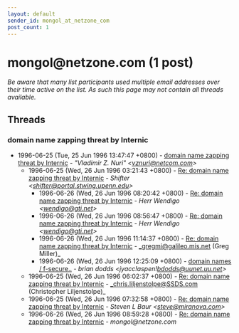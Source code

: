 ```yaml
---
layout: default
sender_id: mongol_at_netzone_com
post_count: 1
---
```


# mongol<span>@</span>netzone.com (1 post)

_Be aware that many list participants used multiple email addresses over their time active on the list. As such this page may not contain all threads available._

## Threads

### domain name zapping threat by Internic
+ 1996-06-25 (Tue, 25 Jun 1996 13:47:47 +0800) - [domain name zapping threat by Internic](/archive/1996/06/f87451ea5133c80e52d591772f28edda96b542be2c9e769e41a4dc7895f2cd2e) - _"Vladimir Z. Nuri" \<vznuri@netcom.com\>_
  + 1996-06-25 (Wed, 26 Jun 1996 03:21:43 +0800) - [Re: domain name zapping threat by Internic](/archive/1996/06/e49e21a3c50f4851267d435c63783bd5025562ff32170d91002a6cf0ae6de4cb) - _Shifter \<shifter@portal.stwing.upenn.edu\>_
    + 1996-06-26 (Wed, 26 Jun 1996 08:20:42 +0800) - [Re: domain name zapping threat by Internic](/archive/1996/06/f168e39e7585c3f6b3ebe82c819548efbf4609da6cbf3724a067715c6442b13c) - _Herr Wendigo \<wendigo@gti.net\>_
    + 1996-06-26 (Wed, 26 Jun 1996 08:56:47 +0800) - [Re: domain name zapping threat by Internic](/archive/1996/06/8821d2018ce3e848063224e47b955c001ee8c329624c5789fec1b5bac90c3feb) - _Herr Wendigo \<wendigo@gti.net\>_
    + 1996-06-26 (Wed, 26 Jun 1996 11:14:37 +0800) - [Re: domain name zapping threat by Internic](/archive/1996/06/8b97a725776e30b98e0d840869a59c565617ed2aff3d0bf6bb309af2cea75d43) - _gregmi@galileo.mis.net (Greg Miller)_
    + 1996-06-26 (Wed, 26 Jun 1996 12:25:09 +0800) - [domain names / f-secure..](/archive/1996/06/b207858546cf31c124c1f3658396eea85e804d6f65e99ca1d11afa6ebf47ea31) - _brian dodds \<jyacc!aspen!bdodds@uunet.uu.net\>_
  + 1996-06-25 (Wed, 26 Jun 1996 06:02:37 +0800) - [Re: domain name zapping threat by Internic](/archive/1996/06/e148e6f0c552850ea4bfad856d7fb9a78afd9f43b7fdabb390c86ae0d7e9f410) - _chris.liljenstolpe@SSDS.com (Christopher Liljenstolpe)_
  + 1996-06-25 (Wed, 26 Jun 1996 07:32:58 +0800) - [Re: domain name zapping threat by Internic](/archive/1996/06/4e0c47823730e2d03e12956ccc84180ee24887b08f01cb16920e28748af8dab0) - _Steven L Baur \<steve@miranova.com\>_
  + 1996-06-26 (Wed, 26 Jun 1996 08:59:28 +0800) - [Re: domain name zapping threat by Internic](/archive/1996/06/e544a8bbd2e4f42cc34cd40e3e31caa3a83ab5ddb31d4e68c5bc92c5f2d79a39) - _mongol@netzone.com_

